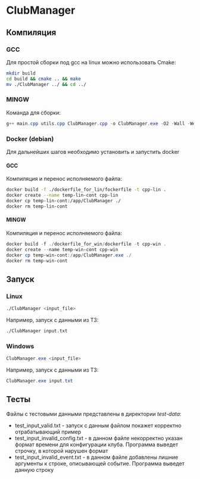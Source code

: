 # ClubManager

## Компиляция

### GCC

Для простой сборки под gcc на linux можно использовать Cmake:

```bash
mkdir build
cd build && cmake .. && make
mv ./ClubManager ../ && cd ../
```

### MINGW

Команда для сборки:

```PowerShell
g++ main.cpp utils.cpp ClubManager.cpp -o ClubManager.exe -O2 -Wall -Wextra -Wpedantic -Werror
```

### Docker (debian)

Для дальнейших шагов необходимо установить и запустить docker

#### GCC

Компиляция и перенос исполняемого файла:

```bash
docker build -f ./dockerfile_for_lin/fockerfile -t cpp-lin .
docker create --name temp-lin-cont cpp-lin
docker cp temp-lin-cont:/app/ClubManager ./
docker rm temp-lin-cont
```

#### MINGW

Компиляция и перенос исполняемого файла:

```PowerShell
docker build -f ./dockerfile_for_win/dockerfile -t cpp-win .
docker create --name temp-win-cont cpp-win
docker cp temp-win-cont:/app/ClubManager.exe ./
docker rm temp-win-cont
```

## Запуск

### Linux

```bash
./ClubManager <input_file>
```

Например, запуск с данными из ТЗ:

```bash
./ClubManager input.txt
```
### Windows

```PowerShell
ClubManager.exe <input_file>
```

Например, запуск с данными из ТЗ:

```PowerShell
ClubManager.exe input.txt
```

## Тесты

Файлы с тестовыми данными представлены в директории _test-data_:

- test_input_valid.txt - запуск с данным файлом покажет корректно отрабатывающий пример
- test_input_invalid_config.txt - в данном файле некорректно указан формат времени для конфигурации клуба. Программа выведет строчку, в которой нарушен формат
- test_input_invalid_event.txt - в данном файле добавлены лишние аргументы к строке, описывающей событие. Программа выведет данную строку

